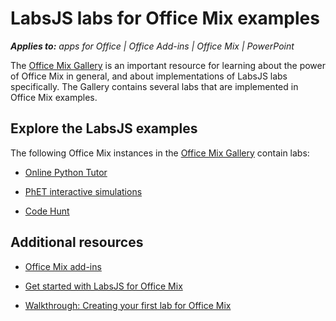 
# LabsJS labs for Office Mix examples

 _**Applies to:** apps for Office | Office Add-ins | Office Mix | PowerPoint_

The [Office Mix Gallery](https://mix.office.com/Gallery) is an important resource for learning about the power of Office Mix in general, and about implementations of LabsJS labs specifically. The Gallery contains several labs that are implemented in Office Mix examples.

## Explore the LabsJS examples

The following Office Mix instances in the [Office Mix Gallery](https://mix.office.com/Gallery) contain labs:


- [Online Python Tutor](https://mix.office.com/watch/1tkuqw9i7m4jr)
    
- [PhET interactive simulations](https://mix.office.com/watch/obibkt80fj52)
    
- [Code Hunt](https://mix.office.com/watch/q4tnp5au9mbo)
    

## Additional resources
<a name="bk_addresources"> </a>


- [Office Mix add-ins](../powerpoint/office-mix/office-mix-add-ins.md)
    
- [Get started with LabsJS for Office Mix](../powerpoint/office-mix/get-started-with-labsjs-for-office-mix.md)
    
- [Walkthrough: Creating your first lab for Office Mix](../powerpoint/office-mix/walkthrough:-creating-your-first-lab-for-office-mix.md)
    
